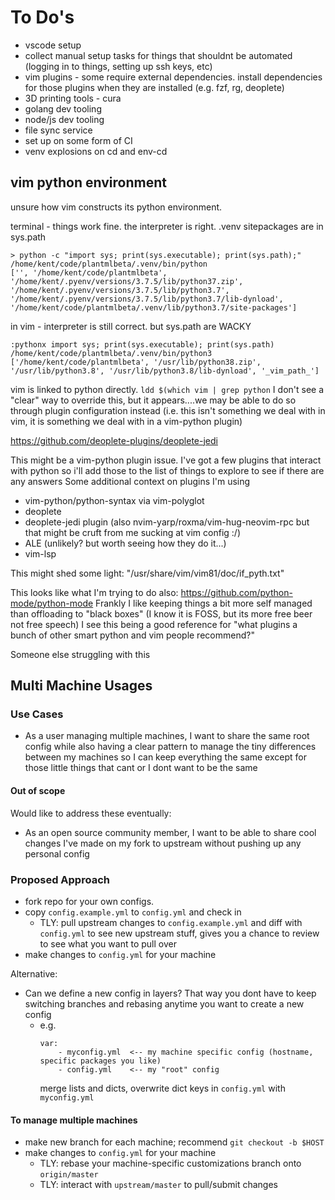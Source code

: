 # To Do's

- vscode setup
- collect manual setup tasks for things that shouldnt be automated (logging in to things, setting up ssh keys, etc)
- vim plugins - some require external dependencies. install dependencies for those plugins when they are installed (e.g. fzf, rg, deoplete)
- 3D printing tools - cura
- golang dev tooling
- node/js dev tooling
- file sync service
- set up on some form of CI
- venv explosions on cd and env-cd

## vim python environment

unsure how vim constructs its python environment.

terminal - things work fine. the interpreter is right. .venv sitepackages are in sys.path
```
> python -c "import sys; print(sys.executable); print(sys.path);"
/home/kent/code/plantmlbeta/.venv/bin/python
['', '/home/kent/code/plantmlbeta', '/home/kent/.pyenv/versions/3.7.5/lib/python37.zip', '/home/kent/.pyenv/versions/3.7.5/lib/python3.7', '/home/kent/.pyenv/versions/3.7.5/lib/python3.7/lib-dynload', '/home/kent/code/plantmlbeta/.venv/lib/python3.7/site-packages']
```

in vim - interpreter is still correct. but sys.path are WACKY
```
:pythonx import sys; print(sys.executable); print(sys.path)
/home/kent/code/plantmlbeta/.venv/bin/python3
['/home/kent/code/plantmlbeta', '/usr/lib/python38.zip', '/usr/lib/python3.8', '/usr/lib/python3.8/lib-dynload', '_vim_path_']
```

vim is linked to python directly. `ldd $(which vim | grep python`
I don't see a "clear" way to override this, but it appears....we may be able to do so through plugin configuration instead (i.e. this isn't something we deal with in vim, it is something we deal with in a vim-python plugin)

https://github.com/deoplete-plugins/deoplete-jedi

This might be a vim-python plugin issue. I've got a few plugins that interact with python so i'll add those to the list of things to explore to see if there are any answers
Some additional context on plugins I'm using 
- vim-python/python-syntax via vim-polyglot
- deoplete
- deoplete-jedi plugin (also nvim-yarp/roxma/vim-hug-neovim-rpc but that might be cruft from me sucking at vim config :/) 
- ALE (unlikely? but worth seeing how they do it...)
- vim-lsp

This might shed some light:
"/usr/share/vim/vim81/doc/if_pyth.txt"

This looks like what I'm trying to do also: https://github.com/python-mode/python-mode
Frankly I like keeping things a bit more self managed than offloading to "black boxes" (I know it is FOSS, but its more free beer not free speech)
I see this being a good reference for "what plugins a bunch of other smart python and vim people recommend?"

Someone else struggling with this

## Multi Machine Usages

### Use Cases

- As a user managing multiple machines, I want to share the same root config while also having a clear pattern to manage the tiny differences between my machines so I can keep everything the same except for those little things that cant or I dont want to be the same

#### Out of scope

Would like to address these eventually:

- As an open source community member, I want to be able to share cool changes I've made on my fork to upstream without pushing up any personal config

### Proposed Approach

- fork repo for your own configs.
- copy `config.example.yml` to `config.yml` and check in 
    - TLY: pull upstream changes to `config.example.yml` and diff with `config.yml` to see new upstream stuff, gives you a chance to review to see what you want to pull over
- make changes to `config.yml` for your machine

Alternative:

- Can we define a new config in layers? That way you dont have to keep switching branches and rebasing anytime you want to create a new config
    - e.g.
        ```
        var:
            - myconfig.yml  <-- my machine specific config (hostname, specific packages you like)
            - config.yml    <-- my "root" config
        ```
        merge lists and dicts, overwrite dict keys in `config.yml` with `myconfig.yml`

#### To manage multiple machines

- make new branch for each machine; recommend `git checkout -b $HOST`
- make changes to `config.yml` for your machine
    - TLY: rebase your machine-specific customizations branch onto `origin/master` 
    - TLY: interact with `upstream/master` to pull/submit changes


